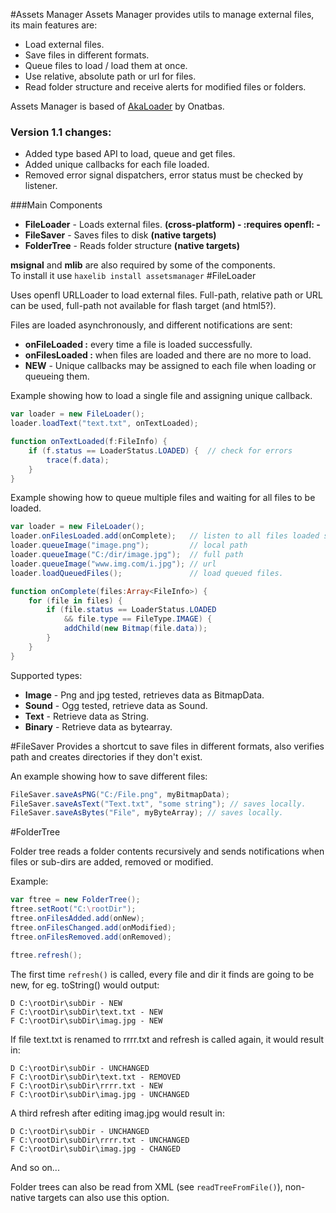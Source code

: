 #Assets Manager
Assets Manager provides utils to manage external files, its main features are:

* Load external files.
* Save files in different formats.
* Queue files to load / load them at once.
* Use relative, absolute path or url for files.
* Read folder structure and receive alerts for modified files or folders.

Assets Manager is based of [AkaLoader](https://github.com/onatbas/AkaLoader) by Onatbas.

### **Version 1.1 changes:**

* Added type based API to load, queue and get files.
* Added unique callbacks for each file loaded.
* Removed error signal dispatchers, error status must be checked by listener.

###Main Components

* **FileLoader** - Loads external files. **(cross-platform) - :requires openfl: -**
* **FileSaver** - Saves files to disk **(native targets)** 
* **FolderTree** - Reads folder structure **(native targets)**

**msignal** and **mlib** are also required by some of the components.<br/>
To install it use `haxelib install assetsmanager`
#FileLoader

Uses openfl URLLoader to load external files. Full-path, relative path or URL can be used, full-path not available for flash target (and html5?).

Files are loaded asynchronously, and different notifications are sent:
* **onFileLoaded :** every time a file is loaded successfully.
* **onFilesLoaded :** when files are loaded and there are no more to load.
* **NEW** - Unique callbacks may be assigned to each file when loading or queueing them.

Example showing how to load a single file and assigning unique callback.
```actionscript
var loader = new FileLoader();
loader.loadText("text.txt", onTextLoaded); 

function onTextLoaded(f:FileInfo) {
    if (f.status == LoaderStatus.LOADED) {  // check for errors
        trace(f.data);
    }
}
```
Example showing how to queue multiple files and waiting for all files to be loaded.
```actionscript
var loader = new FileLoader();
loader.onFilesLoaded.add(onComplete);   // listen to all files loaded signal.
loader.queueImage("image.png");         // local path
loader.queueImage("C:/dir/image.jpg");  // full path
loader.queueImage("www.img.com/i.jpg"); // url
loader.loadQueuedFiles();               // load queued files.

function onComplete(files:Array<FileInfo>) {
    for (file in files) {
        if (file.status == LoaderStatus.LOADED 
            && file.type == FileType.IMAGE) {
            addChild(new Bitmap(file.data));             
        }
    }
}
```

Supported types:

* **Image** - Png and jpg tested, retrieves data as BitmapData.
* **Sound** - Ogg tested, retrieve data as Sound.
* **Text**  - Retrieve data as String.
* **Binary** - Retrieve data as bytearray.

#FileSaver
Provides a shortcut to save files in different formats, also verifies path and creates directories if they don't exist.

An example showing how to save different files:

```actionscript
FileSaver.saveAsPNG("C:/File.png", myBitmapData);
FileSaver.saveAsText("Text.txt", "some string"); // saves locally.
FileSaver.saveAsBytes("File", myByteArray); // saves locally.
```

#FolderTree

Folder tree reads a folder contents recursively and sends notifications when files or sub-dirs are added, removed or modified.


Example:
```actionscript
var ftree = new FolderTree();
ftree.setRoot("C:\rootDir");
ftree.onFilesAdded.add(onNew);
ftree.onFilesChanged.add(onModified);
ftree.onFilesRemoved.add(onRemoved);

ftree.refresh();
```
The first time ```refresh()``` is called, every file and dir it finds are going to be new, for eg. toString() would output:

```
D C:\rootDir\subDir - NEW
F C:\rootDir\subDir\text.txt - NEW
F C:\rootDir\subDir\imag.jpg - NEW
```

If file text.txt is renamed to rrrr.txt and refresh is called again, it would result in:

```
D C:\rootDir\subDir - UNCHANGED
F C:\rootDir\subDir\text.txt - REMOVED
F C:\rootDir\subDir\rrrr.txt - NEW
F C:\rootDir\subDir\imag.jpg - UNCHANGED
```

A third refresh after editing imag.jpg would result in:

```
D C:\rootDir\subDir - UNCHANGED
F C:\rootDir\subDir\rrrr.txt - UNCHANGED
F C:\rootDir\subDir\imag.jpg - CHANGED
```

And so on...


Folder trees can also be read from XML (see ```readTreeFromFile()```), non-native targets can also use this option.
